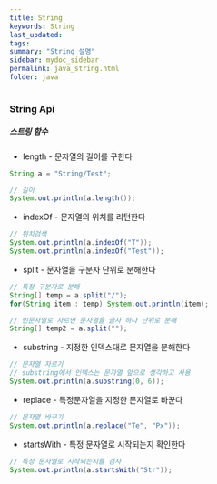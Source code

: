 ```yaml
---
title: String
keywords: String
last_updated:
tags:
summary: "String 설명"
sidebar: mydoc_sidebar
permalink: java_string.html
folder: java
---
```


### String Api
##### 스트링 함수

- length - 문자열의 길이를 구한다  

```Java
String a = "String/Test";

// 길이
System.out.println(a.length());
```


- indexOf - 문자열의 위치를 리턴한다

```Java
// 위치검색
System.out.println(a.indexOf("T"));
System.out.println(a.indexOf("Test"));
```


- split - 문자열을 구분자 단위로 분해한다

```java
// 특정 구분자로 분해
String[] temp = a.split("/");
for(String item : temp) System.out.println(item);

// 빈문자열로 자르면 문자열을 글자 하나 단위로 분해
String[] temp2 = a.split("");
```


- substring - 지정한 인덱스대로 문자열을 분해한다

```java
// 문자열 자르기
// substring에서 인덱스는 문자열 앞으로 생각하고 사용
System.out.println(a.substring(0, 6));
```


- replace - 특정문자열을 지정한 문자열로 바꾼다

```java
// 문자열 바꾸기
System.out.println(a.replace("Te", "Px"));
```


- startsWith - 특정 문자열로 시작되는지 확인한다

```Java
// 특정 문자열로 시작되는지를 검사
System.out.println(a.startsWith("Str"));
```
